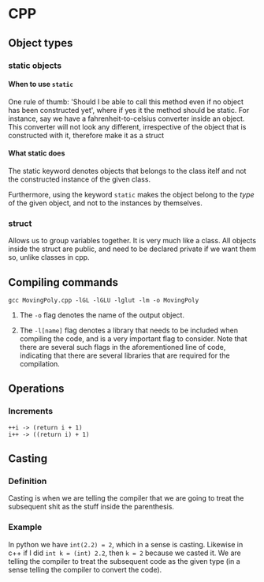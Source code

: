 # CPP

## Object types

### static objects

#### When to use `static`
One rule of thumb: 'Should I be able to call this method even if no object has been constructed yet', where if yes it the method should be static. For instance, say we have a fahrenheit-to-celsius converter inside an object. This converter will not look any different, irrespective of the object that is constructed with it, therefore make it as a struct

#### What static does
The static keyword denotes objects that belongs to the class itelf and not the constructed instance of the given class. 

Furthermore, using the keyword `static` makes the object belong to the *type* of the given object, and not to the instances by themselves. 

### struct
Allows us to group variables together. It is very much like a class. All objects inside the struct are public, and need to be declared private if we want them so, unlike classes in cpp. 

## Compiling commands

`gcc MovingPoly.cpp -lGL -lGLU -lglut -lm -o MovingPoly`

1. The `-o` flag denotes the name of the output object. 

2. The `-l[name]` flag denotes a library that needs to be included when compiling the code, and is a very important flag to consider. Note that there are several such flags in the aforementioned line of code, indicating that there are several libraries that are required for the compilation. 


## Operations

### Increments

```
++i -> (return i + 1)
i++ -> ((return i) + 1) 
```

## Casting
### Definition
Casting is when we are telling the compiler that we are going to treat the subsequent shit as the stuff inside the parenthesis. 

### Example
In python we have `int(2.2) = 2`, which in a sense is casting. Likewise in c++ if I did `int k = (int) 2.2`, then `k = 2` because we casted it. We are telling the compiler to treat the subsequent code as the given type (in a sense telling the compiler to convert the code). 